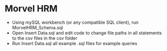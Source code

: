 # Morvel HRM

- Using mySQL workbench (or any compatible SQL client), run MorvelHRM_Schema.sql
- Open Insert Data.sql and edit code to change file paths in all statements to the csv files in the csv folder
- Run Insert Data.sql all example .sql files for example queries
